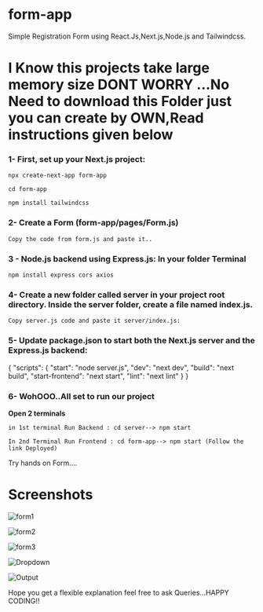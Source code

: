 # form-app
Simple Registration Form using React.Js,Next.js,Node.js and Tailwindcss.
# I Know this projects take large memory size DONT WORRY ...No Need to download this Folder just you can create by OWN,Read instructions given below

### 1- First, set up your Next.js project:

    npx create-next-app form-app
    
    cd form-app
    
    npm install tailwindcss
    
### 2- Create a Form (form-app/pages/Form.js) 

    Copy the code from form.js and paste it..
    
### 3 - Node.js backend using Express.js: In your folder Terminal 
 
    npm install express cors axios
    
### 4- Create a new folder called server in your project root directory. Inside the server folder, create a file named index.js.

    Copy server.js code and paste it server/index.js:
    
### 5- Update package.json to start both the Next.js server and the Express.js backend:

   {
  "scripts": {
    "start": "node server.js",
    "dev": "next dev",
    "build": "next build",
    "start-frontend": "next start",
    "lint": "next lint"
  }
}

### 6- WohOOO..All set to run our project

   **Open 2 terminals** 
   
    in 1st terminal Run Backend : cd server--> npm start 
    
    In 2nd Terminal Run Frontend : cd form-app--> npm start (Follow the link Deployed)
    
Try hands on Form....

# Screenshots

![form1](https://github.com/brainbotsector/form-app/assets/88769793/1750c5a2-be7e-458e-b883-33227be2b862)

![form2](https://github.com/brainbotsector/form-app/assets/88769793/27ce3d32-a88c-4de2-8a77-234bebb8b9be)

![form3](https://github.com/brainbotsector/form-app/assets/88769793/1263940a-a20a-42af-9b7d-5746c0bcd21f)

![Dropdown](https://github.com/brainbotsector/form-app/assets/88769793/b5e321ec-ad09-456e-92f0-10ecc0732bb4)

![Output](https://github.com/brainbotsector/form-app/assets/88769793/10e65330-e8d6-4e2c-ada3-fe65d6ab4aaf)

Hope you get a flexible explanation feel free to ask Queries...HAPPY CODING!!

